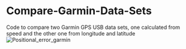 # Compare-Garmin-Data-Sets
Code to compare two Garmin GPS USB data sets, one calculated from speed and the other one from longitude and latitude
![Positional_error_garmin](https://github.com/NATRIST-0/Compare_Garmin_Data_Sets/assets/167151443/a02bd79b-ac27-4468-b9cd-e9df6be21f02)

